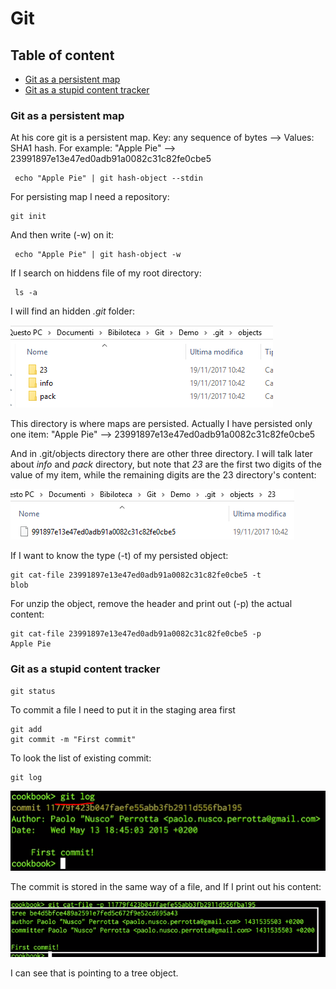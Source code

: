 # Git

## Table of content

- [Git as a persistent map](#git-as-a-persistent-map)   
- [Git as a stupid content tracker](#git-as-a-stupid-content-tracker)

### Git as a persistent map

At his core git is a persistent map. Key: any sequence of bytes --> Values: SHA1 hash. For example: "Apple Pie" --> 23991897e13e47ed0adb91a0082c31c82fe0cbe5

```
 echo "Apple Pie" | git hash-object --stdin
```
For persisting map I need a repository:

```
git init
```
And then write (-w) on it:

```
 echo "Apple Pie" | git hash-object -w
```

If I search on hiddens file of my root directory:

```
 ls -a
```
I will find an hidden *.git* folder:

<img src="https://github.com/KiraDiShira/Git/blob/master/Images/githiddenfolder.png" />

This directory is where maps are persisted. Actually I have persisted only one item: "Apple Pie" --> 23991897e13e47ed0adb91a0082c31c82fe0cbe5

And in .git/objects directory there are other three directory.
I will talk later about *info* and *pack* directory, but note that *23* are the first two digits of the value of my item, while the remaining digits are the 23 directory's content:

<img src="https://github.com/KiraDiShira/Git/blob/master/Images/23new.PNG" />

If I want to know the type (-t) of my persisted object:

```
git cat-file 23991897e13e47ed0adb91a0082c31c82fe0cbe5 -t
blob
```

For unzip the object, remove the header and print out (-p) the actual content:

```
git cat-file 23991897e13e47ed0adb91a0082c31c82fe0cbe5 -p
Apple Pie
```
### Git as a stupid content tracker

```
git status
```

To commit a file I need to put it in the staging area first

```
git add
git commit -m "First commit"
```
To look the list of existing commit:

```
git log
```
<img src="https://github.com/KiraDiShira/Git/blob/master/Images/gitlog.png" />

The commit is stored in the same way of a file, and If I print out his content:

<img src="https://github.com/KiraDiShira/Git/blob/master/Images/commitobject.png" />

I can see that is pointing to a tree object.
